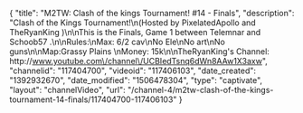 {
    "title": "M2TW: Clash of the kings Tournament! #14 - Finals",
    "description": "Clash of the Kings Tournament!\n(Hosted by PixelatedApollo and TheRyanKing )\n\nThis is the Finals, Game 1 between Telemnar and Schoob57 .\n\nRules:\nMax: 6\/2 cav\nNo Ele\nNo art\nNo guns\n\nMap:Grassy Plains \nMoney: 15k\n\nTheRyanKing's Channel: http:\/\/www.youtube.com\/channel\/UCBIedTsnq6dWn8AAw1X3axw",
    "channelid": "117404700",
    "videoid": "117406103",
    "date_created": "1392932670",
    "date_modified": "1506478304",
    "type": "captivate",
    "layout": "channelVideo",
    "url": "\/channel-4\/m2tw-clash-of-the-kings-tournament-14-finals\/117404700-117406103"
}